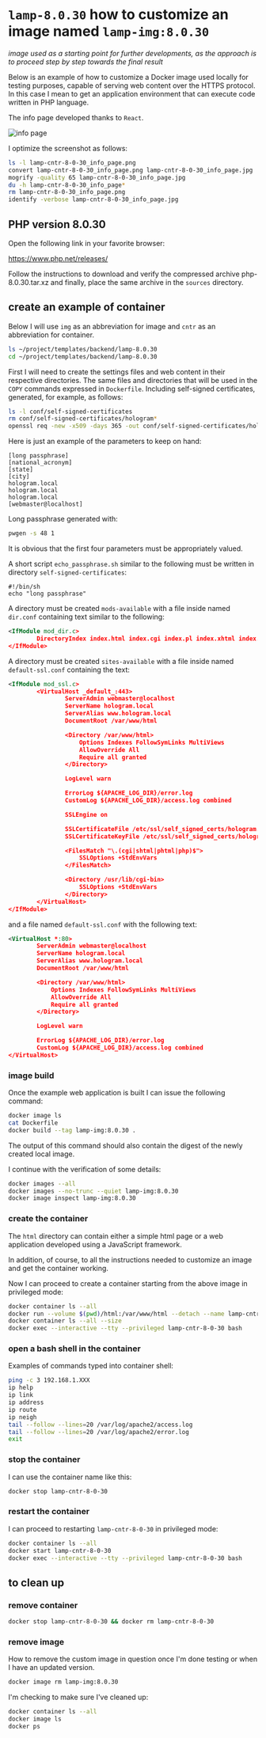 # `lamp-8.0.30` how to customize an image named `lamp-img:8.0.30`

*image used as a starting point for further developments, as the approach is to proceed step by step towards the final result*

Below is an example of how to customize a Docker image used locally for testing purposes, capable of serving web content over the HTTPS protocol.
In this case I mean to get an application environment that can execute code written in PHP language.

The info page developed thanks to `React`.

![info page](screenshots/lamp-cntr-8-0-30_info_page.jpg)

I optimize the screenshot as follows:

```bash
ls -l lamp-cntr-8-0-30_info_page.png
convert lamp-cntr-8-0-30_info_page.png lamp-cntr-8-0-30_info_page.jpg
mogrify -quality 65 lamp-cntr-8-0-30_info_page.jpg
du -h lamp-cntr-8-0-30_info_page*
rm lamp-cntr-8-0-30_info_page.png
identify -verbose lamp-cntr-8-0-30_info_page.jpg
```

## PHP version 8.0.30

Open the following link in your favorite browser:

<https://www.php.net/releases/>

Follow the instructions to download and verify the compressed archive php-8.0.30.tar.xz and finally, place the same archive in the `sources` directory.

## create an example of container

Below I will use `img` as an abbreviation for image and `cntr` as an abbreviation for container.

```bash
ls ~/project/templates/backend/lamp-8.0.30
cd ~/project/templates/backend/lamp-8.0.30
```

First I will need to create the settings files and web content in their respective directories.
The same files and directories that will be used in the `COPY` commands expressed in `Dockerfile`.
Including self-signed certificates, generated, for example, as follows:

```bash
ls -l conf/self-signed-certificates
rm conf/self-signed-certificates/hologram*
openssl req -new -x509 -days 365 -out conf/self-signed-certificates/hologram.pem -keyout conf/self-signed-certificates/hologram.key
```

Here is just an example of the parameters to keep on hand:

```text
[long passphrase]
[national_acronym]
[state]
[city]
hologram.local
hologram.local
hologram.local
[webmaster@localhost]
```

Long passphrase generated with:

```bash
pwgen -s 48 1
```

It is obvious that the first four parameters must be appropriately valued.

A short script `echo_passphrase.sh` similar to the following must be written in directory `self-signed-certificates`:

```text
#!/bin/sh
echo "long passphrase"
```

A directory must be created `mods-available` with a file inside named `dir.conf` containing text similar to the following:

```xml
<IfModule mod_dir.c>
        DirectoryIndex index.html index.cgi index.pl index.xhtml index.htm index.php
</IfModule>
```

A directory must be created `sites-available` with a file inside named `default-ssl.conf` containing the text:

```xml
<IfModule mod_ssl.c>
        <VirtualHost _default_:443>
                ServerAdmin webmaster@localhost
                ServerName hologram.local
                ServerAlias www.hologram.local
                DocumentRoot /var/www/html

                <Directory /var/www/html>
                    Options Indexes FollowSymLinks MultiViews
                    AllowOverride All
                    Require all granted
                </Directory>

                LogLevel warn

                ErrorLog ${APACHE_LOG_DIR}/error.log
                CustomLog ${APACHE_LOG_DIR}/access.log combined

                SSLEngine on

                SSLCertificateFile /etc/ssl/self_signed_certs/hologram.pem
                SSLCertificateKeyFile /etc/ssl/self_signed_certs/hologram.key

                <FilesMatch "\.(cgi|shtml|phtml|php)$">
                    SSLOptions +StdEnvVars
                </FilesMatch>

                <Directory /usr/lib/cgi-bin>
                    SSLOptions +StdEnvVars
                </Directory>
        </VirtualHost>
</IfModule>
```

and a file named `default-ssl.conf` with the following text:

```xml
<VirtualHost *:80>
        ServerAdmin webmaster@localhost
        ServerName hologram.local
        ServerAlias www.hologram.local
        DocumentRoot /var/www/html

        <Directory /var/www/html>
            Options Indexes FollowSymLinks MultiViews
            AllowOverride All
            Require all granted
        </Directory>

        LogLevel warn

        ErrorLog ${APACHE_LOG_DIR}/error.log
        CustomLog ${APACHE_LOG_DIR}/access.log combined
</VirtualHost>
```

### image build

Once the example web application is built I can issue the following command:

```bash
docker image ls
cat Dockerfile
docker build --tag lamp-img:8.0.30 .
```

The output of this command should also contain the digest of the newly created local image.

I continue with the verification of some details:

```bash
docker images --all
docker images --no-trunc --quiet lamp-img:8.0.30
docker image inspect lamp-img:8.0.30
```

### create the container

The `html` directory can contain either a simple html page or a web application developed using a JavaScript framework.

In addition, of course, to all the instructions needed to customize an image and get the container working.

Now I can proceed to create a container starting from the above image in privileged mode:

```bash
docker container ls --all
docker run --volume $(pwd)/html:/var/www/html --detach --name lamp-cntr-8-0-30 --publish 8443:443 --pull=never lamp-img:8.0.30
docker container ls --all --size
docker exec --interactive --tty --privileged lamp-cntr-8-0-30 bash
```

### open a bash shell in the container

Examples of commands typed into container shell:

```bash
ping -c 3 192.168.1.XXX
ip help
ip link
ip address
ip route
ip neigh
tail --follow --lines=20 /var/log/apache2/access.log
tail --follow --lines=20 /var/log/apache2/error.log
exit
```

### stop the container

I can use the container name like this:

```bash
docker stop lamp-cntr-8-0-30
```

### restart the container

I can proceed to restarting `lamp-cntr-8-0-30` in privileged mode:

```bash
docker container ls --all
docker start lamp-cntr-8-0-30
docker exec --interactive --tty --privileged lamp-cntr-8-0-30 bash
```

## to clean up

### remove container

```bash
docker stop lamp-cntr-8-0-30 && docker rm lamp-cntr-8-0-30
```

### remove image

How to remove the custom image in question once I'm done testing or when I have an updated version.

```bash
docker image rm lamp-img:8.0.30
```

I'm checking to make sure I've cleaned up:

```bash
docker container ls --all
docker image ls
docker ps
```
